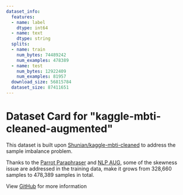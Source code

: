 ```yaml
---
dataset_info:
  features:
  - name: label
    dtype: int64
  - name: text
    dtype: string
  splits:
  - name: train
    num_bytes: 74489242
    num_examples: 478389
  - name: test
    num_bytes: 12922409
    num_examples: 81957
  download_size: 56815784
  dataset_size: 87411651
---
```

# Dataset Card for "kaggle-mbti-cleaned-augmented"
This dataset is built upon [Shunian/kaggle-mbti-cleaned](https://huggingface.co/datasets/Shunian/kaggle-mbti-cleaned) to address the sample imbalance problem.

Thanks to the [Parrot Paraphraser](https://github.com/PrithivirajDamodaran/Parrot_Paraphraser) and [NLP AUG](https://github.com/makcedward/nlpaug), some of the skewness issue are addressed in the training data, make it grows from 328,660 samples to 478,389 samples in total.

View [GitHub](https://github.com/nogibjj/MBTI-Personality-Test) for more information